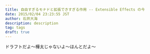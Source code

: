 ```yaml
---
title: 自由すぎるモナドと拡張できすぎる作用 -- Extensible Effects の今
date: 2015/02/04 23:23:55 JST
author: 石井大海
description: description
tag: tags
draft: true
---
```


ドラフトだよ〜樺太じゃないよ〜ほんとだよ〜
